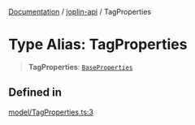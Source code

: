 [Documentation](../../packages.md) / [joplin-api](../index.md) / TagProperties

# Type Alias: TagProperties

> **TagProperties**: [`BaseProperties`](../interfaces/BaseProperties.md)

## Defined in

[model/TagProperties.ts:3](https://github.com/rxliuli/joplin-utils/blob/856dd8cbf75fe71932485581a99ca0e4ebcdd5e8/packages/joplin-api/src/model/TagProperties.ts#L3)
